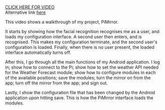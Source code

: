 [CLICK HERE FOR VIDEO](https://drive.google.com/file/d/12ZIuYYwYXVUvrz0VEQ7xa2k0G7dk_InJ/view?usp=sharing)   
Alternative link [here](https://www.youtube.com/watch?v=FiF5eP7Elr4&t=0s)


This video shows a walkthrough of my project, PiMirror. 

It starts by showing how the facial recognition recognises me as a user, and loads my configuration interface. A second user then enters, and is recognised. This makes my configuration terminate, and the second user's configuration is loaded. Finally, when there is no user present, the loaded interface automatically turns off.

After this, I go through all the main functions of my Android application. I log in; show how to connect to the Pi; show how to set the weather API needed for the Weather Forecast module; show how to configure modules in each of the available positions; save the modules; turn the mirror on from the app; turn off the mirror from the app; and sign out.

Lastly, I show the configuration file that has been changed by the Android application upon hitting save. This is how the PiMirror interface loads the modules.